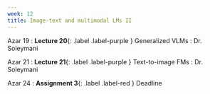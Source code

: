 ```yaml
---
week: 12
title: Image-text and multimodal LMs II
---
```


Azar 19
: **Lecture 20**{: .label .label-purple } Generalized VLMs
  : Dr. Soleymani

Azar 21
: **Lecture 21**{: .label .label-purple } Text-to-image FMs
  : Dr. Soleymani

Azar 24
: **Assignment 3**{: .label .label-red } Deadline